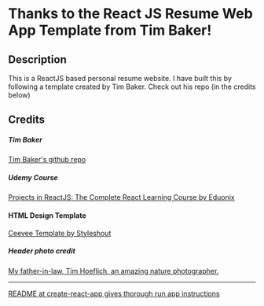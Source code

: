 # Thanks to the React JS Resume Web App Template from Tim Baker!      

## Description
This is a ReactJS based personal resume website. I have built this by following a template created by Tim Baker. Check out his repo (in the credits below) 

## Credits
##### Tim Baker
<a href="https://github.com/tbakerx/react-resume-template">Tim Baker's github repo</a>

##### Udemy Course
<a href="https://www.udemy.com/projects-in-reactjs-the-complete-react-learning-course/learn/v4/overview">Projects in ReactJS: The Complete React Learning Course by Eduonix</a>

#### HTML Design Template
<a href="https://www.styleshout.com/free-templates/ceevee/">Ceevee Template by Styleshout</a>

##### Header photo credit
<a href="https://www.flickr.com/photos/thoeflich/">My father-in-law, Tim Hoeflich, an amazing nature photographer.</a>

<hr />
<a href="https://github.com/facebook/create-react-app/blob/master/README.md"> README at create-react-app gives thorough run app instructions</a>
